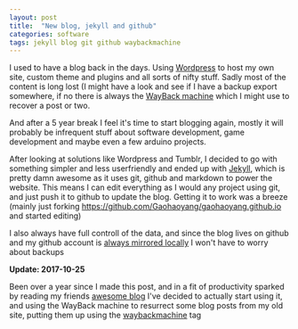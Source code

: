 ```yaml
---
layout: post
title:  "New blog, jekyll and github"
categories: software
tags: jekyll blog git github waybackmachine
---
```


I used to have a blog back in the days. Using [Wordpress](http://www.wordpress.org) to host my own site, custom theme and plugins and all sorts of nifty stuff. Sadly most of the content is long lost (I might have a look and see if I have a backup export somewhere, if no there is always the [WayBack machine](http://web.archive.org/) which I might use to recover a post or two.

And after a 5 year break I feel it's time to start blogging again, mostly it will probably be infrequent stuff about software development, game development and maybe even a few arduino projects.

After looking at solutions like Wordpress and Tumblr, I decided to go with something simpler and less userfriendly and ended up with [Jekyll](https://jekyllrb.com), which is pretty damn awesome as it uses git, github and markdown to power the website. This means I can edit everything as I would any project using git, and just push it to github to update the blog. Getting it to work was a breeze (mainly just forking <https://github.com/Gaohaoyang/gaohaoyang.github.io> and started editing)

I also always have full controll of the data, and since the blog lives on github and my github account is [always mirrored locally](https://gist.github.com/erlendaakre/698bc6756ba0028fa7b7) I won't have to worry about backups

**Update: 2017-10-25**

Been over a year since I made this post, and in a fit of productivity sparked by reading my friends [awesome blog](http://60chequersavenue.net) I've decided to actually start using it, and using the WayBack machine to resurrect some blog posts from my old site, putting them up using the [waybackmachine](tag/#waybackmachine) tag
